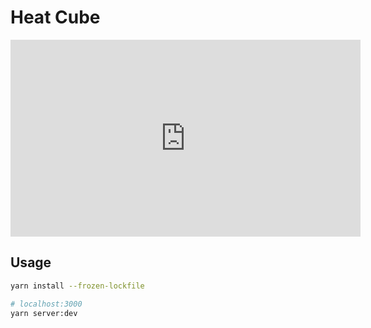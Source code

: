 # Heat Cube

<iframe width="560" height="315" src="https://www.youtube.com/embed/ZYiKoMOXkvY" title="YouTube video player" frameborder="0" allow="accelerometer; autoplay; clipboard-write; encrypted-media; gyroscope; picture-in-picture" allowfullscreen></iframe>

## Usage

```bash
yarn install --frozen-lockfile

# localhost:3000
yarn server:dev
```

